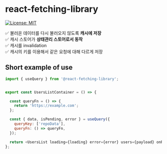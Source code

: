 # react-fetching-library

[![License: MIT](https://img.shields.io/badge/License-MIT-yellow.svg)](https://opensource.org/licenses/MIT)

✅ 불러온 데이터를 다시 불러오지 않도록 **캐시에 저장** <br/>
✅ 캐시 스토어가 **상태관리 스토어로서 동작** <br/>
✅ 캐시를 invalidation <br/>
✅ 캐시의 키를 이용해서 같은 요청에 대해 다르게 저장 <br/>

## Short example of use

```js
import { useQuery } from '@react-fetching-library';


export const UsersListContainer = () => {

  const queryFn = () => {
    return 'https://example.com';
  };

  const { data, isPending, error } = useQuery({
    queryKey: ['repoData'],
    queryFn: () => queryFn,
  });

  return <UsersList loading={loading} error={error} users={payload} onReload={query} />;
};
```
